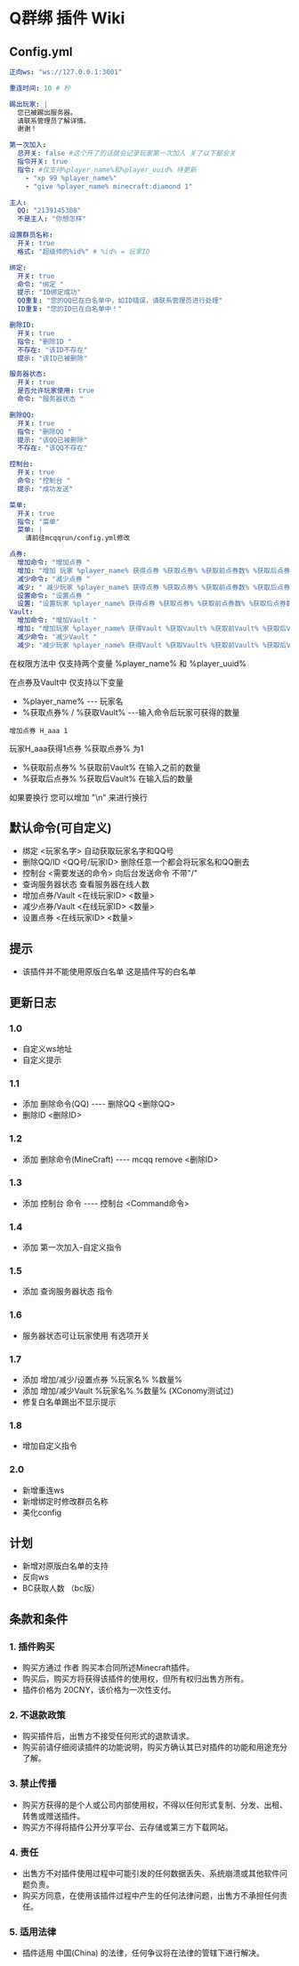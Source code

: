 # Q群绑 插件 Wiki

## Config.yml
```.yml
正向ws: "ws://127.0.0.1:3001"

重连时间: 10 # 秒

踢出玩家: |
  您已被踢出服务器。
  请联系管理员了解详情。
  谢谢！

第一次加入:
  总开关: false #这个开了的话就会记录玩家第一次加入 关了以下都会关
  指令开关: true
  指令: #仅支持%player_name%和%player_uuid% 待更新
    - "xp 99 %player_name%"
    - "give %player_name% minecraft:diamond 1"

主人:
  QQ: "2139145308"
  不是主人: "你想怎样"

设置群员名称:
  开关: true
  格式: "超级帅的%id%" # %id% = 玩家ID

绑定:
  开关: true
  命令: "绑定 "
  提示: "ID绑定成功"
  QQ重复: "您的QQ已在白名单中，如ID错误，请联系管理员进行处理"
  ID重复: "您的ID已在白名单中！"

删除ID:
  开关: true
  指令: "删除ID "
  不存在: "该ID不存在"
  提示: "该ID已被删除"

服务器状态:
  开关: true
  是否允许玩家使用: true
  命令: "服务器状态 "

删除QQ:
  开关: true
  指令: "删除QQ "
  提示: "该QQ已被删除"
  不存在: "该QQ不存在"

控制台:
  开关: true
  命令: "控制台 "
  提示: "成功发送"

菜单:
  开关: true
  指令: "菜单"
  菜单: |
    请前往mcqqrun/config.yml修改

点券:
  增加命令: "增加点券 "
  增加: "增加 玩家 %player_name% 获得点券 %获取点券% %获取前点券数% %获取后点券数%"
  减少命令: "减少点券 "
  减少: " 减少玩家 %player_name% 获得点券 %获取点券% %获取前点券数% %获取后点券数%"
  设置命令: "设置点券 "
  设置: "设置玩家 %player_name% 获得点券 %获取点券% %获取前点券数% %获取后点券数%"
Vault:
  增加命令: "增加Vault "
  增加: "增加玩家 %player_name% 获得Vault %获取Vault% %获取前Vault% %获取后Vault%"
  减少命令: "减少Vault "
  减少: "减少玩家 %player_name% 获得Vault %获取Vault% %获取前Vault% %获取后Vault%"

```

在权限方法中 仅支持两个变量 %player_name% 和 %player_uuid%

在点券及Vault中 仅支持以下变量
- %player_name%  --- 玩家名
- %获取点券% / %获取Vault% ---输入命令后玩家可获得的数量
```
增加点券 H_aaa 1
```
玩家H_aaa获得1点券 %获取点券% 为1
- %获取前点券% %获取前Vault%  在输入之前的数量
- %获取后点券% %获取后Vault%  在输入后的数量

如果要换行 您可以增加 "\n" 来进行换行

## 默认命令(可自定义)
- 绑定 <玩家名字>    自动获取玩家名字和QQ号
- 删除QQ/ID <QQ号/玩家ID>   删除任意一个都会将玩家名和QQ删去
- 控制台 <需要发送的命令>    向后台发送命令 不带"/"
- 查询服务器状态     查看服务器在线人数
- 增加点券/Vault <在线玩家ID> <数量>
- 减少点券/Vault <在线玩家ID> <数量>
- 设置点券 <在线玩家ID> <数量>

## 提示
- 该插件并不能使用原版白名单 这是插件写的白名单

## 更新日志

### 1.0
- 自定义ws地址
- 自定义提示
### 1.1
- 添加 删除命令(QQ) ---- 删除QQ <删除QQ>
- 删除ID <删除ID>
### 1.2
- 添加 删除命令(MineCraft) ---- mcqq remove <删除ID>
### 1.3
- 添加 控制台 命令 ---- 控制台 <Command命令>
### 1.4
- 添加 第一次加入-自定义指令
### 1.5
- 添加 查询服务器状态 指令
### 1.6
- 服务器状态可让玩家使用 有选项开关
### 1.7
- 添加 增加/减少/设置点券 %玩家名% %数量%
- 添加 增加/减少Vault %玩家名% %数量% (XConomy测试过)
- 修复白名单踢出不显示提示
### 1.8
- 增加自定义指令
### 2.0
- 新增重连ws
- 新增绑定时修改群员名称
- 美化config

## 计划
- 新增对原版白名单的支持
- 反向ws
- BC获取人数 （bc版）
## 条款和条件

### 1. 插件购买
- 购买方通过 作者 购买本合同所述Minecraft插件。
- 购买后，购买方将获得该插件的使用权，但所有权归出售方所有。
- 插件价格为 20CNY，该价格为一次性支付。

### 2. 不退款政策
- 购买插件后，出售方不接受任何形式的退款请求。
- 购买前请仔细阅读插件的功能说明，购买方确认其已对插件的功能和用途充分了解。

### 3. 禁止传播
- 购买方获得的是个人或公司内部使用权，不得以任何形式复制、分发、出租、转售或赠送插件。
- 购买方不得将插件公开分享平台、云存储或第三方下载网站。

### 4. 责任
- 出售方不对插件使用过程中可能引发的任何数据丢失、系统崩溃或其他软件问题负责。
- 购买方同意，在使用该插件过程中产生的任何法律问题，出售方不承担任何责任。

### 5. 适用法律
- 插件适用 中国(China) 的法律，任何争议将在法律的管辖下进行解决。
